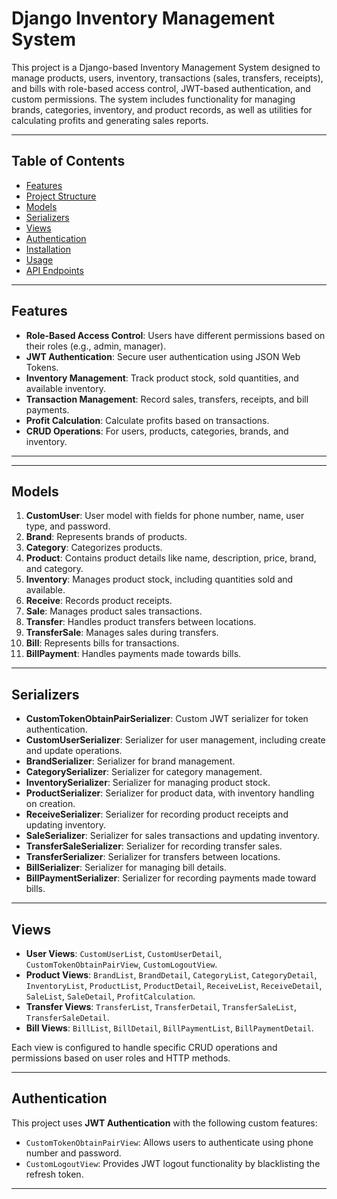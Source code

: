 # Django Inventory Management System

This project is a Django-based Inventory Management System designed to manage products, users, inventory, transactions (sales, transfers, receipts), and bills with role-based access control, JWT-based authentication, and custom permissions. The system includes functionality for managing brands, categories, inventory, and product records, as well as utilities for calculating profits and generating sales reports.

---

## Table of Contents

- [Features](#features)
- [Project Structure](#project-structure)
- [Models](#models)
- [Serializers](#serializers)
- [Views](#views)
- [Authentication](#authentication)
- [Installation](#installation)
- [Usage](#usage)
- [API Endpoints](#api-endpoints)

---

## Features

- **Role-Based Access Control**: Users have different permissions based on their roles (e.g., admin, manager).
- **JWT Authentication**: Secure user authentication using JSON Web Tokens.
- **Inventory Management**: Track product stock, sold quantities, and available inventory.
- **Transaction Management**: Record sales, transfers, receipts, and bill payments.
- **Profit Calculation**: Calculate profits based on transactions.
- **CRUD Operations**: For users, products, categories, brands, and inventory.

---


---

## Models

1. **CustomUser**: User model with fields for phone number, name, user type, and password.
2. **Brand**: Represents brands of products.
3. **Category**: Categorizes products.
4. **Product**: Contains product details like name, description, price, brand, and category.
5. **Inventory**: Manages product stock, including quantities sold and available.
6. **Receive**: Records product receipts.
7. **Sale**: Manages product sales transactions.
8. **Transfer**: Handles product transfers between locations.
9. **TransferSale**: Manages sales during transfers.
10. **Bill**: Represents bills for transactions.
11. **BillPayment**: Handles payments made towards bills.

---

## Serializers

- **CustomTokenObtainPairSerializer**: Custom JWT serializer for token authentication.
- **CustomUserSerializer**: Serializer for user management, including create and update operations.
- **BrandSerializer**: Serializer for brand management.
- **CategorySerializer**: Serializer for category management.
- **InventorySerializer**: Serializer for managing product stock.
- **ProductSerializer**: Serializer for product data, with inventory handling on creation.
- **ReceiveSerializer**: Serializer for recording product receipts and updating inventory.
- **SaleSerializer**: Serializer for sales transactions and updating inventory.
- **TransferSaleSerializer**: Serializer for recording transfer sales.
- **TransferSerializer**: Serializer for transfers between locations.
- **BillSerializer**: Serializer for managing bill details.
- **BillPaymentSerializer**: Serializer for recording payments made toward bills.

---

## Views

- **User Views**: `CustomUserList`, `CustomUserDetail`, `CustomTokenObtainPairView`, `CustomLogoutView`.
- **Product Views**: `BrandList`, `BrandDetail`, `CategoryList`, `CategoryDetail`, `InventoryList`, `ProductList`, `ProductDetail`, `ReceiveList`, `ReceiveDetail`, `SaleList`, `SaleDetail`, `ProfitCalculation`.
- **Transfer Views**: `TransferList`, `TransferDetail`, `TransferSaleList`, `TransferSaleDetail`.
- **Bill Views**: `BillList`, `BillDetail`, `BillPaymentList`, `BillPaymentDetail`.

Each view is configured to handle specific CRUD operations and permissions based on user roles and HTTP methods.

---

## Authentication

This project uses **JWT Authentication** with the following custom features:

- `CustomTokenObtainPairView`: Allows users to authenticate using phone number and password.
- `CustomLogoutView`: Provides JWT logout functionality by blacklisting the refresh token.

---

